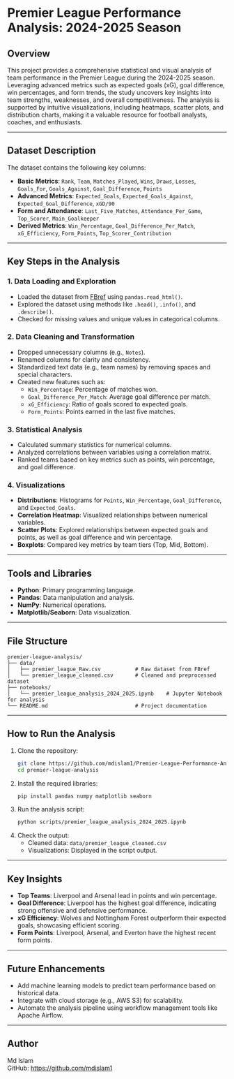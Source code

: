 # Premier League Performance Analysis: 2024-2025 Season

## Overview
This project provides a comprehensive statistical and visual analysis of team performance in the Premier League during the 2024-2025 season. Leveraging advanced metrics such as expected goals (xG), goal difference, win percentages, and form trends, the study uncovers key insights into team strengths, weaknesses, and overall competitiveness. The analysis is supported by intuitive visualizations, including heatmaps, scatter plots, and distribution charts, making it a valuable resource for football analysts, coaches, and enthusiasts.

---

## Dataset Description
The dataset contains the following key columns:
- **Basic Metrics**: `Rank`, `Team`, `Matches_Played`, `Wins`, `Draws`, `Losses`, `Goals_For`, `Goals_Against`, `Goal_Difference`, `Points`
- **Advanced Metrics**: `Expected_Goals`, `Expected_Goals_Against`, `Expected_Goal_Difference`, `xGD/90`
- **Form and Attendance**: `Last_Five_Matches`, `Attendance_Per_Game`, `Top_Scorer`, `Main_Goalkeeper`
- **Derived Metrics**: `Win_Percentage`, `Goal_Difference_Per_Match`, `xG_Efficiency`, `Form_Points`, `Top_Scorer_Contribution`

---

## Key Steps in the Analysis

### 1. **Data Loading and Exploration**
- Loaded the dataset from [FBref](https://fbref.com/en/comps/9/Premier-League-Stats#all_rank_key) using `pandas.read_html()`.
- Explored the dataset using methods like `.head()`, `.info()`, and `.describe()`.
- Checked for missing values and unique values in categorical columns.

### 2. **Data Cleaning and Transformation**
- Dropped unnecessary columns (e.g., `Notes`).
- Renamed columns for clarity and consistency.
- Standardized text data (e.g., team names) by removing spaces and special characters.
- Created new features such as:
  - `Win_Percentage`: Percentage of matches won.
  - `Goal_Difference_Per_Match`: Average goal difference per match.
  - `xG_Efficiency`: Ratio of goals scored to expected goals.
  - `Form_Points`: Points earned in the last five matches.

### 3. **Statistical Analysis**
- Calculated summary statistics for numerical columns.
- Analyzed correlations between variables using a correlation matrix.
- Ranked teams based on key metrics such as points, win percentage, and goal difference.

### 4. **Visualizations**
- **Distributions**: Histograms for `Points`, `Win_Percentage`, `Goal_Difference`, and `Expected_Goals`.
- **Correlation Heatmap**: Visualized relationships between numerical variables.
- **Scatter Plots**: Explored relationships between expected goals and points, as well as goal difference and win percentage.
- **Boxplots**: Compared key metrics by team tiers (Top, Mid, Bottom).

---

## Tools and Libraries
- **Python**: Primary programming language.
- **Pandas**: Data manipulation and analysis.
- **NumPy**: Numerical operations.
- **Matplotlib/Seaborn**: Data visualization.

---

## File Structure
```
premier-league-analysis/
├── data/
│   ├── premier_league_Raw.csv           # Raw dataset from FBref
│   └── premier_league_cleaned.csv       # Cleaned and preprocessed dataset
├── notebooks/
│   └── premier_league_analysis_2024_2025.ipynb    # Jupyter Notebook for analysis
└── README.md                            # Project documentation
```

---

## How to Run the Analysis
1. Clone the repository:
   ```bash
   git clone https://github.com/mdislam1/Premier-League-Performance-Analysis-2024-2025.git
   cd premier-league-analysis
   ```
2. Install the required libraries:
   ```bash
   pip install pandas numpy matplotlib seaborn
   ```
3. Run the analysis script:
   ```bash
   python scripts/premier_league_analysis_2024_2025.ipynb
   ```
4. Check the output:
   - Cleaned data: `data/premier_league_cleaned.csv`
   - Visualizations: Displayed in the script output.

---

## Key Insights
- **Top Teams**: Liverpool and Arsenal lead in points and win percentage.
- **Goal Difference**: Liverpool has the highest goal difference, indicating strong offensive and defensive performance.
- **xG Efficiency**: Wolves and Nottingham Forest outperform their expected goals, showcasing efficient scoring.
- **Form Points**: Liverpool, Arsenal, and Everton have the highest recent form points.

---

## Future Enhancements
- Add machine learning models to predict team performance based on historical data.
- Integrate with cloud storage (e.g., AWS S3) for scalability.
- Automate the analysis pipeline using workflow management tools like Apache Airflow.

---

## Author
Md Islam  
GitHub: https://github.com/mdislam1
